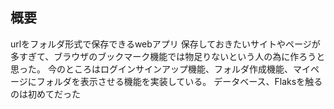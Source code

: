 ## 概要
urlをフォルダ形式で保存できるwebアプリ
保存しておきたいサイトやページが多すぎて、ブラウザのブックマーク機能では物足りないという人の為に作ろうと思った。
今のところはログインサインアップ機能、フォルダ作成機能、マイページにフォルダを表示させる機能を実装している。
データベース、Flaksを触るのは初めてだった
